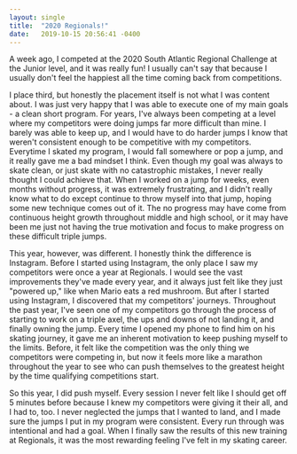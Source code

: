 ```yaml
---
layout: single
title:  "2020 Regionals!"
date:   2019-10-15 20:56:41 -0400
---
```

  
A week ago, I competed at the 2020 South Atlantic Regional Challenge at the Junior level, and it was really fun! I usually can't say that because I usually don't feel the happiest all the time coming back from competitions.

I place third, but honestly the placement itself is not what I was content about. I was just very happy that I was able to execute one of my main goals - a clean short program. For years, I've always been competing at a level where my competitors were doing jumps far more difficult than mine. I barely was able to keep up, and I would have to do harder jumps I know that weren't consistent enough to be competitive with my competitors. Everytime I skated my program, I would fall somewhere or pop a jump, and it really gave me a bad mindset I think. Even though my goal was always to skate clean, or just skate with no catastrophic mistakes, I never really thought I could achieve that. When I worked on a jump for weeks, even months without progress, it was extremely frustrating, and I didn't really know what to do except continue to throw myself into that jump, hoping some new technique comes out of it. The no progress may have come from continuous height growth throughout middle and high school, or it may have been me just not having the true motivation and focus to make progress on these difficult triple jumps. 

This year, however, was different. I honestly think the difference is Instagram. Before I started using Instagram, the only place I saw my competitors were once a year at Regionals. I would see the vast improvements they've made every year, and it always just felt like they just "powered up," like when Mario eats a red mushroom. But after I started using Instagram, I discovered that my competitors' journeys. Throughout the past year, I've seen one of my competitors go through the process of starting to work on a triple axel, the ups and downs of not landing it, and finally owning the jump. Every time I opened my phone to find him  on his skating journey, it gave me an inherent motivation to keep pushing myself to the limits. Before, it felt like the competition was the only thing we competitors were competing in, but now it feels more like a marathon throughout the year to see who can push themselves to the greatest height by the time qualifying competitions start.

So this year, I did push myself. Every session I never felt like I should get off 5 minutes before because I knew my competitors were giving it their all, and I had to, too. I never neglected the jumps that I wanted to land, and I made sure the jumps I put in my program were consistent. Every run through was intentional and had a goal. When I finally saw the results of this new training at Regionals, it was the most rewarding feeling I've felt in my skating career.